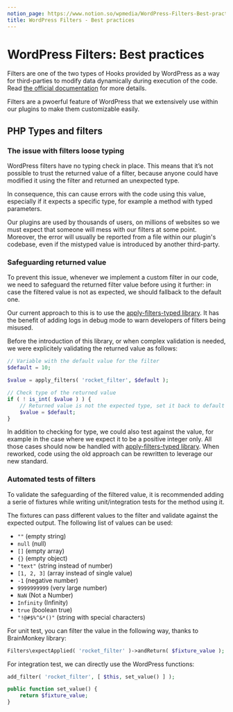 ```yaml
---
notion_page: https://www.notion.so/wpmedia/WordPress-Filters-Best-practices-179498fcf4434006baae8d9b9950a5a7?pvs=4
title: WordPress Filters - Best practices
---
```


# WordPress Filters: Best practices 

Filters are one of the two types of Hooks provided by WordPress as a way for third-parties to modify data dynamically during execution of the code. Read [the official documentation](https://developer.wordpress.org/plugins/hooks/filters/) for more details.

Filters are a pwoerful feature of WordPress that we extensively use within our plugins to make them customizable easily.

## PHP Types and filters
### The issue with filters loose typing

WordPress filters have no typing check in place. This means that it’s not possible to trust the returned value of a filter, because anyone could have modified it using the filter and returned an unexpected type. 

In consequence, this can cause errors with the code using this value, especially if it expects a specific type, for example a method with typed parameters. 

Our plugins are used by thousands of users, on millions of websites so we must expect that someone will mess with our filters at some point. Moreover, the error will usually be reported from a file within our plugin's codebase, even if the mistyped value is introduced by another third-party.

### Safeguarding returned value
To prevent this issue, whenever we implement a custom filter in our code, we need to safeguard the returned filter value before using it further: in case the filtered value is not as expected, we should fallback to the default one.

Our current approach to this is to use the [apply-filters-typed library](https://github.com/wp-media/apply-filters-typed). It has the benefit of adding logs in debug mode to warn developers of filters being misused.

Before the introduction of this library, or when complex validation is needed, we were explicitely validating the returned value as follows:
```php
// Variable with the default value for the filter
$default = 10;

$value = apply_filters( 'rocket_filter', $default );

// Check type of the returned value
if ( ! is_int( $value ) ) {
	// Returned value is not the expected type, set it back to default
	$value = $default;
}
```
In addition to checking for type, we could also test against the value, for example in the case where we expect it to be a positive integer only. All those cases should now be handled with [apply-filters-typed library](https://github.com/wp-media/apply-filters-typed). When reworked, code using the old approach can be rewritten to leverage our new standard.

### Automated tests of filters
To validate the safeguarding of the filtered value, it is recommended adding a serie of fixtures while writing unit/integration tests for the method using it.

The fixtures can pass different values to the filter and validate against the expected output. The following list of values can be used:

- `""` (empty string)
- `null` (null)
- `[]` (empty array)
- `{}` (empty object)
- `"text"` (string instead of number)
- `[1, 2, 3]` (array instead of single value)
- `-1` (negative number)
- `9999999999` (very large number)
- `NaN` (Not a Number)
- `Infinity` (Infinity)
- `true` (boolean true)
- `"!@#$%^&*()"` (string with special characters)

For unit test, you can filter the value in the following way, thanks to BrainMonkey library:

```php
Filters\expectApplied( 'rocket_filter' )->andReturn( $fixture_value );
```

For integration test, we can directly use the WordPress functions:
```php
add_filter( 'rocket_filter', [ $this, set_value() ] );

public function set_value() {
	return $fixture_value;
}
```

